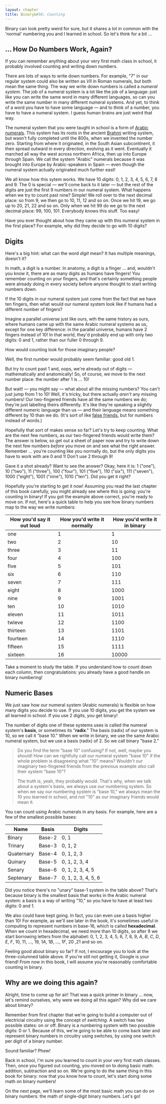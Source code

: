 ```yaml
---
layout: chapter
title: Binary&#58; Counting
---
```


Binary can look pretty weird for sure, but it shares a lot in common with the 'normal' numbering you and I learned in school. So let's think for a bit ...

## ... How Do Numbers Work, Again?

If you can remember anything about your very first math class in school, it probably involved counting and writing down numbers.

There are lots of ways to write down numbers. For example, "$7$" in our regular system could also be written as $VII$ in Roman numerals, but both mean the same thing. The way we write down numbers is called a *numeral system*. The job of a numeral system is a lot like the job of a language: just like you can write the same word in many different languages, so can you write the same number in many different numeral systems. And yet, to think of a word you have to have some language &mdash; and to think of a number, you have to have a numeral system. I guess human brains are just weird that way.

The numeral system that you were taught in school is a form of [Arabic numerals](https://en.wikipedia.org/wiki/Hindu–Arabic_numeral_system). This system has its roots in the ancient [Brahmi](https://en.wikipedia.org/wiki/Brahmi_numerals) writing system, but wasn't fully completed until the 800s, when we invented the number zero. Starting from where it originated, in the South Asian subcontinent, it then spread outward in every direction, evolving as it went. Eventually it marched all way the west across northern Africa, then up into Europe through Spain. We call the system "Arabic" numerals because it was brought into Europe by Arabic-speakers in Spain &mdash; even though the numeral system actually originated much further east!

We all know how this sytem works. We have 10 *digits*: $0$, $1$, $2$, $3$, $4$, $5$, $6$, $7$, $8$ and $9$. The $0$ is special &mdash; we'll come back to it later &mdash; but the rest of the digits are just the first 9 numbers in our numeral system. What happens when we try to count past nine? Simple! We roll over to the next decimal place: so from $9$, we then go to $10$, $11$, $12$ and so on. Once we hit $19$, we go up to $20$, $21$, $22$ and so on. Only when we hit $99$ do we go to the next decimal place: $99$, $100$, $101$. Everybody knows this stuff. Too easy!

Have you ever thought about how they came up with this numeral system in the first place? For example, why did they decide to go with 10 digits?

## Digits

Here's a big hint: what can the word *digit* mean? It has multiple meanings, doesn't it?

In math, a digit is a number. In anatomy, a digit is a finger ... and, wouldn't you know it, there are as many digits as humans have fingers! You remember counting on your fingers, and that's certainly something people were already doing in every society before anyone thought to start writing numbers down.

If the 10 digits in our numeral system just come from the fact that we have ten fingers, then what would our numeral system look like if humans had a different number of fingers?

Imagine a parallel universe just like ours, wth the same history as ours, where humans came up with the same Arabic numeral systems as us, except for one key difference: in the parallel universe, humans have 2 fingers instead of 10! In that world, they'd probably end up with only two digits: $0$ and $1$, rather than our fuller $0$ through $9$.

How would counting look for those imaginary people?

Well, the first number would probably seem familiar: good old $1$.

But try to count past $1$ and, oops, we're already out of digits &mdash; mathematically and anatomically! So, of course, we move to the next number place: the number after $1$ is ... $10$!

But wait! &mdash; you might say &mdash; what about all the missing numbers? You can't just jump from $1$ to $10$! Well, it's tricky, but there actually *aren't* any missing numbers! Our two-fingered friends have all the same numbers we do; they're just labelling theirs differently. It's like they're speaking a slightly different numeric language than us &mdash; and their language means something different by $10$ than we do. (It's sort of like [false friends](https://en.wikipedia.org/wiki/False_friend), but for numbers instead of words.)

Hopefully that sort of makes sense so far? Let's try to keep counting. What are the next few numbers, as our two-fingered friends would write them? The answer is below, so get out a sheet of paper now and try to write down the next few numbers *before* you move on and see what the right answer. Remember ... you're counting like you normally do, but the only digits you have to work with are $0$ and $1$! Don't use $2$ through $9$!

Gave it a shot already? Want to see the answer? Okay, here it is: $1$ ("one"), $10$ ("two"), $11$ ("three"), $100$ ("four"), $101$ ("five"), $110$ ("six"), $111$ ("seven"), $1000$ ("eight"), $1001$ ("nine"), $1010$ ("ten"). Did you get it right?

Hopefully you're starting to get it now! Assuming you read the last chapter of this book carefully, you might already see where this is going: you're counting in binary! If you got the example above correct, you're ready to move on. If not, here's a quick table to help you see how binary numbers map to the way we write numbers:

| How you'd say it out loud | How you'd write it normally | How you'd write it in binary |
| ------------------------- | --------------------------- | ---------------------------- |
| one                       | 1                           | 1                            |
| two                       | 2                           | 10                           |
| three                     | 3                           | 11                           |
| four                      | 4                           | 100                          |
| five                      | 5                           | 101                          |
| six                       | 6                           | 110                          |
| seven                     | 7                           | 111                          |
| eight                     | 8                           | 1000                         |
| nine                      | 9                           | 1001                         |
| ten                       | 10                          | 1010                         |
| eleven                    | 11                          | 1011                         |
| twleve                    | 12                          | 1100                         |
| thirteen                  | 13                          | 1101                         |
| fourteen                  | 14                          | 1110                         |
| fifteen                   | 15                          | 1111                         |
| sixteen                   | 16                          | 10000                        |

Take a moment to study the table. If you understand how to count down each column, then congratulations: you already have a good handle on binary numbering!

## Numeric Bases

We just saw how our numeral system (Arabic numerals) is flexible on how many digits you decide to use. If you use 10 digits, you get the system we all learned in school. If you use 2 digits, you get binary!

The number of digits one of these systems uses is called the numeral system's **basis**, or sometimes its "**radix**." The basis (radix) of our system is 10, so we call it "base 10." When we write in binary, we use the same Arabic numeral system, but we use a basis (radix) of 2. So we call binary "base 2."

> Do you find the term "base 10" confusing? If not, well, maybe you should! How can we rightfully call our numeral system "base 10" if the whole problem is disagreeing what "10" means? Wouldn't our imaginary two-fingered friends from the previous example *also* call their system "base 10"?
>
> The truth is, yeah, they probably would. That's why, when we talk about a system's basis, we always use *our* numbering system. So when we say our numbering system is "base 10," we always mean the 10 you learned in school, and not "10" as our imaginary friends would mean it.

You can count using Arabic numerals in any basis. For example, here are a few of the smallest possible bases:

| Name       | Basis  | Digits                            |
| ---------- | ------ | --------------------------------- |
| Binary     | Base-2 | $0$, $1$                          |
| Trinary    | Base-3 | $0$, $1$, $2$                     |
| Quaternary | Base-4 | $0$, $1$, $2$, $3$                |
| Quinary    | Base-5 | $0$, $1$, $2$, $3$, $4$           |
| Senary     | Base-6 | $0$, $1$, $2$, $3$, $4$, $5$      |
| Septenary  | Base-7 | $0$, $1$, $2$, $3$, $4$, $5$, $6$ |

Did you notice there's no "unary" base-1 system in the table above? That's because binary is the smallest basis that works in the Arabic numeral system: a basis is a way of writing "$10$," so you have to have at least two digits: $0$ and $1$.

We also could have kept going. In fact, you can even use a basis higher than 10! For example, as we'll see later in the book, it's sometimes useful in computing to represent numbers in base-16, which is called **hexadecimal**. When we count in hexadecimal, we need more than 10 digits, so after $9$ we start borrowing letters from the alphabet: $0$, $1$, $2$, $3$, $4$, $5$, $6$, $7$, $8$, $9$, $A$, $B$, $C$, $D$, $E$, $F$, $10$, $11$, ..., $19$, $1A$, $1B$, ..., $1F$, $20$ ,$21$ and so on.

Feeling good about binary so far? If not, I encourage you to look at the three-columned table above. If you're still not getting it, Google is your friend! From now in this book, I will assume you're reasonably comfortable counting in binary.

## Why are we doing this again?

Alright, time to come up for air! That was a quick primer in binary ... now, let's remind ourselves, why were we doing all this again? Why did we care about binary?

Remember from first chapter that we're going to build a computer out of electricial circuitry using the concept of *switching*. A switch has two possible states: on or off. Binary is a numbering system with two possible digits: $0$ or $1$. Because of this, we're going to be able to come back later and represent binary numbers in circuitry using switches, by using one switch per digit of a binary number.

Sound familiar? Phew!

Back in school, I'm sure you learned to count in your very first math classes. Then, once you figured out counting, you moved on to doing basic math: addition, subtraction and so on. We're going to do the same thing in this book for binary: now that you know how to count, let's start doing some math on binary numbers!

On the next page, we'll learn some of the most basic math you can do on binary numbers: the math of single-digit binary numbers. Let's go!